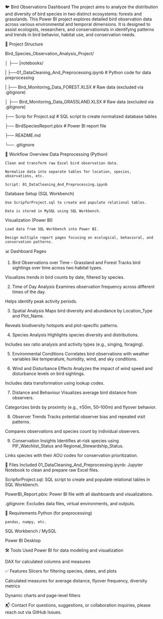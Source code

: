 🐦 Bird Observations Dashboard
The project aims to analyze the distribution and diversity of bird species in two distinct ecosystems: forests and grasslands. This Power BI project explores detailed bird observation data across various environmental and temporal dimensions. It is designed to assist ecologists, researchers, and conservationists in identifying patterns and trends in bird behavior, habitat use, and conservation needs.

📁 Project Structure

Bird_Species_Observation_Analysis_Project/

│
├── |notebooks/

|   ├──01_DataCleaning_And_Preprocessing.ipynb  # Python code for data preprocessing

|   ├── Bird_Monitoring_Data_FOREST.XLSX        # Raw data (excluded via .gitignore)

│   ├── Bird_Monitoring_Data_GRASSLAND.XLSX     # Raw data (excluded via .gitignore)

├── Scrip for Project.sql                       # SQL script to create normalized database tables

├── BirdSpeciesReport.pbix                      # Power BI report file

├── README.md

└── .gitignore

🔧 Workflow Overview
Data Preprocessing (Python)

    Clean and transform raw Excel bird observation data.

    Normalize data into separate tables for location, species, observations, etc.

    Script: 01_DataCleaning_And_Preprocessing.ipynb

Database Setup (SQL Workbench)

    Use ScripforProject.sql to create and populate relational tables.

    Data is stored in MySQL using SQL Workbench.

Visualization (Power BI)

    Load data from SQL Workbench into Power BI.

    Design multiple report pages focusing on ecological, behavioral, and conservation patterns.


📊 Dashboard Pages
1. Bird Observations over Time – Grassland and Forest
Tracks bird sightings over time across two habitat types.

Visualizes trends in bird counts by date, filtered by species.

2. Time of Day Analysis
Examines observation frequency across different times of the day.

Helps identify peak activity periods.

3. Spatial Analysis
Maps bird diversity and abundance by Location_Type and Plot_Name.

Reveals biodiversity hotspots and plot-specific patterns.

4. Species Analysis
Highlights species diversity and distributions.

Includes sex ratio analysis and activity types (e.g., singing, foraging).

5. Environmental Conditions
Correlates bird observations with weather variables like temperature, humidity, wind, and sky conditions.

6. Wind and Disturbance Effects
Analyzes the impact of wind speed and disturbance levels on bird sightings.

Includes data transformation using lookup codes.

7. Distance and Behaviour
Visualizes average bird distance from observers.

Categorizes birds by proximity (e.g., ≤50m, 50–100m) and flyover behavior.

8. Observer Trends
Tracks potential observer bias and repeated visit patterns.

Compares observations and species count by individual observers.

9. Conservation Insights
Identifies at-risk species using PIF_Watchlist_Status and Regional_Stewardship_Status.

Links species with their AOU codes for conservation prioritization.

📂 Files Included
01_DataCleaning_And_Preprocessing.ipynb: Jupyter Notebook to clean and prepare raw Excel files.

ScripforProject.sql: SQL script to create and populate relational tables in SQL Workbench.

PowerBI_Report.pbix: Power BI file with all dashboards and visualizations.

.gitignore: Excludes data files, virtual environments, and outputs.

💾 Requirements
Python (for preprocessing)

    pandas, numpy, etc.

SQL Workbench / MySQL

Power BI Desktop


🛠️ Tools Used
Power BI for data modeling and visualization

DAX for calculated columns and measures

✅ Features
Slicers for filtering species, dates, and plots

Calculated measures for average distance, flyover frequency, diversity metrics

Dynamic charts and page-level filters


📬 Contact
For questions, suggestions, or collaboration inquiries, please reach out via GitHub Issues.
